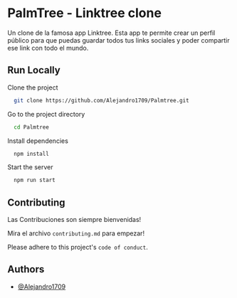 # PalmTree - Linktree clone

Un clone de la famosa app Linktree. Esta app te permite crear un perfil público para que puedas guardar todos tus links sociales y poder compartir ese link con todo el mundo.

## Run Locally

Clone the project

```bash
  git clone https://github.com/Alejandro1709/Palmtree.git
```

Go to the project directory

```bash
  cd Palmtree
```

Install dependencies

```bash
  npm install
```

Start the server

```bash
  npm run start
```

## Contributing

Las Contribuciones son siempre bienvenidas!

Mira el archivo `contributing.md` para empezar!

Please adhere to this project's `code of conduct`.

## Authors

- [@Alejandro1709](https://www.github.com/Alejandro1709)
